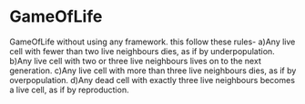 # GameOfLife
GameOfLife without using any framework. this follow these rules-
a)Any live cell with fewer than two live neighbours dies, as if by underpopulation. 
b)Any live cell with two or three live neighbours lives on to the next generation. 
c)Any live cell with more than three live neighbours dies, as if by overpopulation.
d)Any dead cell with exactly three live neighbours becomes a live cell, as if by reproduction.
